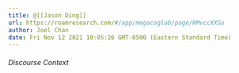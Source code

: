 ```yaml
---
title: @[[Jason Ding]]
url: https://roamresearch.com/#/app/megacoglab/page/RMvccXXSu
author: Joel Chan
date: Fri Nov 12 2021 10:05:26 GMT-0500 (Eastern Standard Time)
---
```




###### Discourse Context


